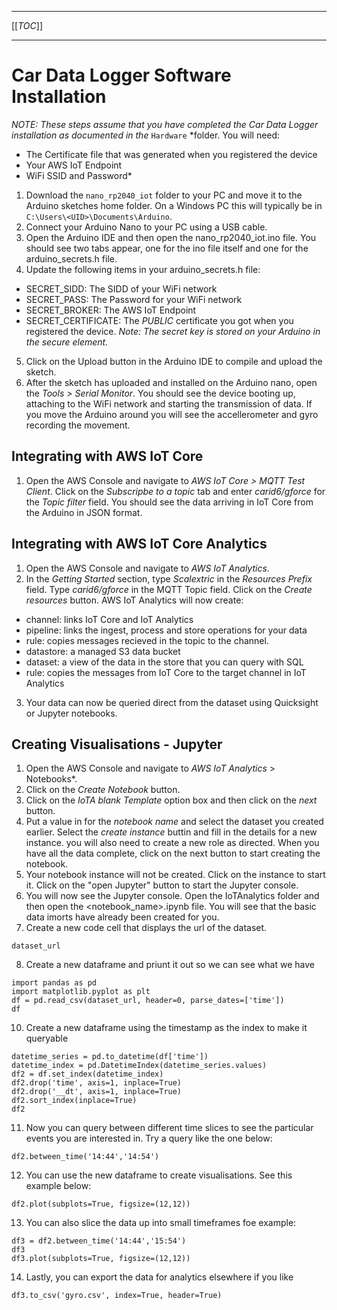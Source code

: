 ----

[[_TOC_]]

----

# Car Data Logger Software Installation

*NOTE: These steps assume that you have completed the Car Data Logger installation as documented in the* `Hardware` *folder.  You will need:
- The Certificate file that was generated when you registered the device
- Your AWS IoT Endpoint
- WiFi SSID and Password*

1. Download the `nano_rp2040_iot` folder to your PC and move it to the Arduino sketches home folder.  On a Windows PC this will typically be in `C:\Users\<UID>\Documents\Arduino`.
2. Connect your Arduino Nano to your PC using a USB cable.
3. Open the Arduino IDE and then open the nano_rp2040_iot.ino file.  You should see two tabs appear, one for the ino file itself and one for the arduino_secrets.h file.
4. Update the following items in your arduino_secrets.h file:
- SECRET_SIDD: The SIDD of your WiFi network
- SECRET_PASS: The Password for your WiFi network
- SECRET_BROKER: The AWS IoT Endpoint
- SECRET_CERTIFICATE: The *PUBLIC* certificate you got when you registered the device.  *Note: The secret key is stored on your Arduino in the secure element.*
5. Click on the Upload button in the Arduino IDE to compile and upload the sketch.  
6. After the sketch has uploaded and installed on the Arduino nano, open the *Tools > Serial Monitor*.  You should see the device booting up, attaching to the WiFi network and starting the transmission of data.  If you move the Arduino around you will see the accellerometer and gyro recording the movement.

## Integrating with AWS IoT Core

1. Open the AWS Console and navigate to *AWS IoT Core > MQTT Test Client*.  Click on the *Subscripbe to a topic* tab and enter *carid6/gforce* for the *Topic filter* field.  You should see the data arriving in IoT Core from the Arduino in JSON format.

## Integrating with AWS IoT Core Analytics

1. Open the AWS Console and navigate to *AWS IoT Analytics*.
2. In the *Getting Started* section, type *Scalextric* in the *Resources Prefix* field.  Type *carid6/gforce* in the MQTT Topic field.  Click on the *Create resources* button.  AWS IoT Analytics will now create:
- channel: links IoT Core and IoT Analytics
- pipeline: links the ingest, process and store operations for your data
- rule: copies messages recieved in the topic to the channel.
- datastore: a managed S3 data bucket
- dataset: a view of the data in the store that you can query with SQL
- rule: copies the messages from IoT Core to the target channel in IoT Analytics
3. Your data can now be queried direct from the dataset using Quicksight or Jupyter notebooks.

## Creating Visualisations - Jupyter

1. Open the AWS Console and navigate to *AWS IoT Analytics* > Notebooks*.
2. Click on the *Create Notebook* button.  
3. Click on the *IoTA blank Template* option box and then click on the *next* button.
4. Put a value in for the *notebook name* and select the dataset you created earlier.  Select the *create instance* buttin and fill in the details for a new instance.  you will also need to create a new role as directed.  When you have all the data complete, click on the next button to start creating the notebook.
5. Your notebook instance will not be created.  Click on the instance to start it.  Click on the "open Jupyter" button to start the Jupyter console.
6. You will now see the Jupyter console.  Open the IoTAnalytics folder and then open the <notebook_name>.ipynb file.  You will see that the basic data imorts have already been created for you.
7. Create a new code cell that displays the url of the dataset.
```
dataset_url
```
8. Create a new dataframe and priunt it out so we can see what we have
```
import pandas as pd
import matplotlib.pyplot as plt
df = pd.read_csv(dataset_url, header=0, parse_dates=['time'])
df
```

10. Create a new dataframe using the timestamp as the index to make it queryable
```
datetime_series = pd.to_datetime(df['time'])
datetime_index = pd.DatetimeIndex(datetime_series.values)
df2 = df.set_index(datetime_index)
df2.drop('time', axis=1, inplace=True)
df2.drop('__dt', axis=1, inplace=True)
df2.sort_index(inplace=True)
df2
```
11.  Now you can query between different time slices to see the particular events you are interested in.  Try a query like the one below:
```
df2.between_time('14:44','14:54')
```
12. You can use the new dataframe to create visualisations.  See this example below:
```
df2.plot(subplots=True, figsize=(12,12))
```

13. You can also slice the data up into small timeframes foe example:
```
df3 = df2.between_time('14:44','15:54')
df3
df3.plot(subplots=True, figsize=(12,12))

```
14. Lastly, you can export the data for analytics elsewhere if you like
```
df3.to_csv('gyro.csv', index=True, header=True)
```
